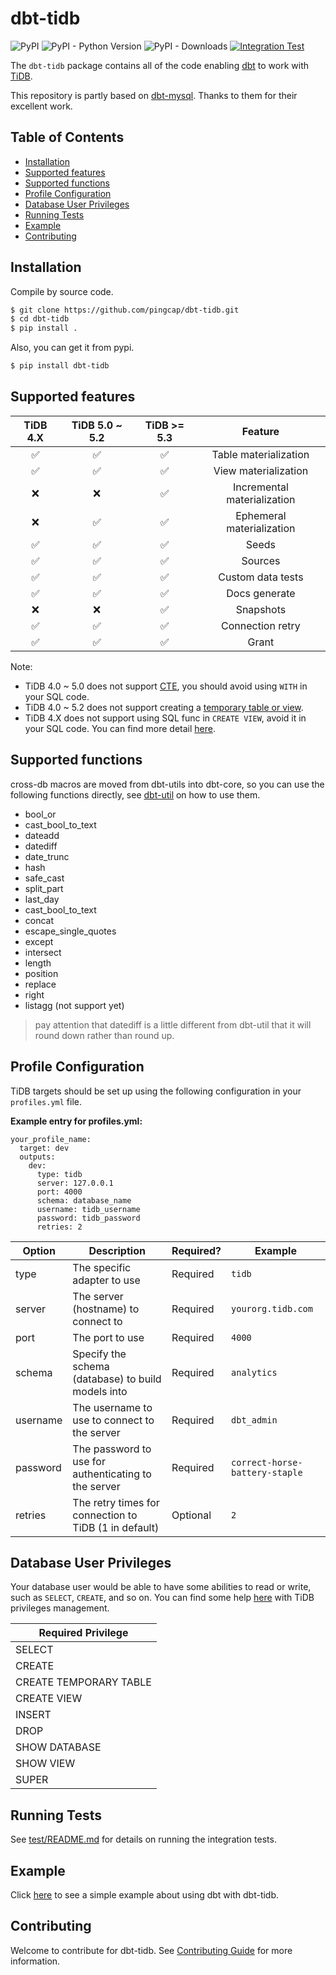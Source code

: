 # dbt-tidb

![PyPI](https://img.shields.io/pypi/v/dbt-tidb)
![PyPI - Python Version](https://img.shields.io/pypi/pyversions/dbt-tidb)
![PyPI - Downloads](https://img.shields.io/pypi/dw/dbt-tidb)
[![Integration Test](https://github.com/pingcap/dbt-tidb/actions/workflows/main.yml/badge.svg)](https://github.com/pingcap/dbt-tidb/actions/workflows/main.yml)

The `dbt-tidb` package contains all of the code enabling [dbt](https://getdbt.com) to work with 
[TiDB](https://en.pingcap.com/tidb/).

This repository is partly based on [dbt-mysql](https://github.com/dbeatty10/dbt-mysql).
Thanks to them for their excellent work.

## Table of Contents
 * [Installation](#installation)
 * [Supported features](#supported-features)
 * [Supported functions](#supported-functions)
 * [Profile Configuration](#profile-configuration)
 * [Database User Privileges](#database-user-privileges)
 * [Running Tests](#running-tests)
 * [Example](#example)
 * [Contributing](#contributing)

## Installation
Compile by source code.

```bash
$ git clone https://github.com/pingcap/dbt-tidb.git
$ cd dbt-tidb
$ pip install .
```
Also, you can get it from pypi.

```bash
$ pip install dbt-tidb
```
## Supported features

|    TiDB 4.X    | TiDB 5.0 ~ 5.2 |   TiDB >= 5.3    |           Feature           |
|:--------------:|:--------------:|:----------------:|:---------------------------:|
|       ✅        |       ✅       |        ✅        |    Table materialization    |
|       ✅        |       ✅       |        ✅        |    View materialization     |
|       ❌        |       ❌       |        ✅        | Incremental materialization |
|       ❌        |       ✅       |        ✅        |  Ephemeral materialization  |
|       ✅        |       ✅       |        ✅        |            Seeds            |
|       ✅        |       ✅       |        ✅        |           Sources           |
|       ✅        |       ✅       |        ✅        |      Custom data tests      |
|       ✅        |       ✅       |        ✅        |        Docs generate        |
|       ❌        |       ❌       |        ✅        |          Snapshots          |
|       ✅        |       ✅       |        ✅        |      Connection retry       |
|       ✅        |       ✅       |        ✅        |            Grant            |

Note: 

* TiDB 4.0 ~ 5.0 does not support [CTE](https://docs.pingcap.com/tidb/dev/sql-statement-with), 
  you should avoid using `WITH` in your SQL code.
* TiDB 4.0 ~ 5.2 does not support creating a [temporary table or view](https://docs.pingcap.com/tidb/v5.2/sql-statement-create-table#:~:text=sec\)-,MySQL%20compatibility,-TiDB%20does%20not).
* TiDB 4.X does not support using SQL func in `CREATE VIEW`, avoid it in your SQL code. 
  You can find more detail [here](https://github.com/pingcap/tidb/pull/27252).

## Supported functions

cross-db macros are moved from dbt-utils into dbt-core, so you can use the following functions directly, see [dbt-util](https://github.com/dbt-labs/dbt-utils) on how to use them.
- bool_or
- cast_bool_to_text
- dateadd
- datediff
- date_trunc
- hash
- safe_cast
- split_part
- last_day
- cast_bool_to_text
- concat
- escape_single_quotes
- except
- intersect
- length
- position
- replace
- right
- listagg (not support yet)

> pay attention that datediff is a little different from dbt-util that it will round down rather than round up.

## Profile Configuration

TiDB targets should be set up using the following configuration in your `profiles.yml` file.

**Example entry for profiles.yml:**

```
your_profile_name:
  target: dev
  outputs:
    dev:
      type: tidb
      server: 127.0.0.1
      port: 4000
      schema: database_name
      username: tidb_username
      password: tidb_password
      retries: 2
```

| Option           | Description                                           | Required? | Example                        |
|------------------|-------------------------------------------------------|-----------|--------------------------------|
| type             | The specific adapter to use                           | Required  | `tidb`                         |
| server           | The server (hostname) to connect to                   | Required  | `yourorg.tidb.com`             |
| port             | The port to use                                       | Required  | `4000`                         |
| schema           | Specify the schema (database) to build models into    | Required  | `analytics`                    |
| username         | The username to use to connect to the server          | Required  | `dbt_admin`                    |
| password         | The password to use for authenticating to the server  | Required  | `correct-horse-battery-staple` |
| retries          | The retry times for connection to TiDB (1 in default) | Optional  | `2`                            |

## Database User Privileges

Your database user would be able to have some abilities to read or write, such as `SELECT`, `CREATE`, and so on.
You can find some help [here](https://docs.pingcap.com/tidb/v4.0/privilege-management) with TiDB privileges management.

| Required Privilege     |
|------------------------|
| SELECT                 |
| CREATE                 |
| CREATE TEMPORARY TABLE |
| CREATE VIEW            |
| INSERT                 |
| DROP                   |
| SHOW DATABASE          |
| SHOW VIEW              |
| SUPER                  |

## Running Tests

See [test/README.md](test/README.md) for details on running the integration tests.

## Example

Click [here](https://github.com/pingcap/dbt-tidb/wiki/Primer-Tutorial-%7C-How-to-use-dbt-with-TiDB) to see a simple example about using dbt with dbt-tidb.

## Contributing

Welcome to contribute for dbt-tidb. See [Contributing Guide](CONTRIBUTING.md) for more information.
